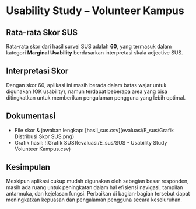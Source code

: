 # Usability Study – Volunteer Kampus

## Rata-rata Skor SUS
Rata-rata skor dari hasil survei SUS adalah **60**, yang termasuk dalam kategori **Marginal Usability** berdasarkan interpretasi skala adjective SUS.

## Interpretasi Skor
Dengan skor 60, aplikasi ini masih berada dalam batas wajar untuk digunakan (OK usability), namun terdapat beberapa area yang bisa ditingkatkan untuk memberikan pengalaman pengguna yang lebih optimal.

## Dokumentasi
- File skor & jawaban lengkap: [hasil_sus.csv](evaluasi/E_sus/Grafik Distribusi Skor SUS.png)
- Grafik hasil: ![Grafik SUS](evaluasi/E_sus/SUS - Usability Study Volunteer Kampus.csv)

## Kesimpulan
Meskipun aplikasi cukup mudah digunakan oleh sebagian besar responden, masih ada ruang untuk peningkatan dalam hal efisiensi navigasi, tampilan antarmuka, dan kejelasan fungsi. Perbaikan di bagian-bagian tersebut dapat meningkatkan kepuasan dan pengalaman pengguna secara keseluruhan.
